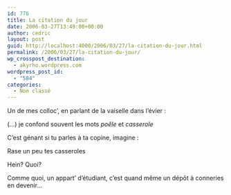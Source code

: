```yaml
---
id: 776
title: La citation du jour
date: 2006-03-27T13:49:00+00:00
author: cedric
layout: post
guid: http://localhost:4000/2006/03/27/la-citation-du-jour.html
permalink: /2006/03/27/la-citation-du-jour/
wp_crosspost_destination:
  - akyrho.wordpress.com
wordpress_post_id:
  - "584"
categories:
  - Non classé
---
```

Un de mes colloc’, en parlant de la vaiselle dans l’évier :

(…) je confond souvent les mots _poêle_ et _casserole_

C’est génant si tu parles à ta copine, imagine :

Rase un peu tes casseroles

Hein? Quoi?

Comme quoi, un appart’ d’étudiant, c’est quand même un dépôt à conneries en devenir…